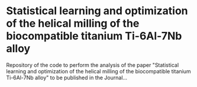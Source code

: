 # Statistical learning and optimization of the helical milling of the biocompatible titanium Ti-6Al-7Nb alloy

Repository of the code to perform the analysis of the paper "Statistical learning and optimization of the helical milling of the biocompatible titanium Ti-6Al-7Nb alloy" to be published in the Journal...
